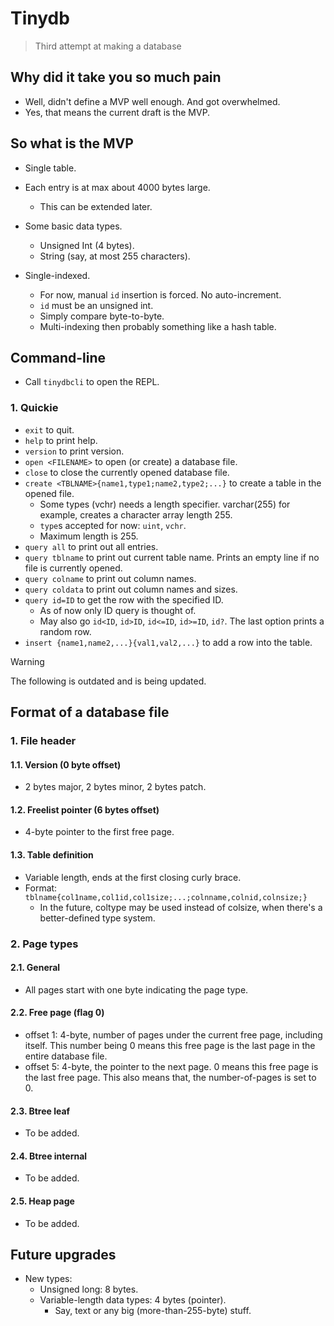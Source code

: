 # Tinydb

> Third attempt at making a database

## Why did it take you so much pain

- Well, didn't define a MVP well enough. And got overwhelmed.
- Yes, that means the current draft is the MVP.

## So what is the MVP

- Single table.
- Each entry is at max about 4000 bytes large.
  - This can be extended later.

- Some basic data types.
  - Unsigned Int (4 bytes).
  - String (say, at most 255 characters).

- Single-indexed.
  - For now, manual `id` insertion is forced. No auto-increment.
  - `id` must be an unsigned int.
  - Simply compare byte-to-byte.
  - Multi-indexing then probably something like a hash table.

## Command-line

- Call `tinydbcli` to open the REPL.

### 1. Quickie

- `exit` to quit.
- `help` to print help.
- `version` to print version.
- `open <FILENAME>` to open (or create) a database file.
- `close` to close the currently opened database file.
- `create <TBLNAME>{name1,type1;name2,type2;...}` to create a table in the
opened file.
  - Some types (vchr) needs a length specifier. varchar(255) for
  example, creates a character array length 255.
  - `type`s accepted for now: `uint`, `vchr`.
  - Maximum length is 255.
- `query all` to print out all entries.
- `query tblname` to print out current table name. Prints an empty line if no
file is currently opened.
- `query colname` to print out column names.
- `query coldata` to print out column names and sizes.
- `query id=ID` to get the row with the specified ID.
  - As of now only ID query is thought of.
  - May also go `id<ID`, `id>ID`, `id<=ID`, `id>=ID`, `id?`. The last
  option prints a random row.
- `insert {name1,name2,...}{val1,val2,...}` to add a row into the table.

> [!WARNING]
> The following is outdated and is being updated.

## Format of a database file

### 1. File header

#### 1.1. Version (0 byte offset)

- 2 bytes major, 2 bytes minor, 2 bytes patch.

#### 1.2. Freelist pointer (6 bytes offset)

- 4-byte pointer to the first free page.

#### 1.3. Table definition

- Variable length, ends at the first closing curly brace.
- Format: `tblname{col1name,col1id,col1size;...;colnname,colnid,colnsize;}`
  - In the future, coltype may be used instead of colsize, when there's
  a better-defined type system.

### 2. Page types

#### 2.1. General

- All pages start with one byte indicating the page type.

#### 2.2. Free page (flag 0)

- offset 1: 4-byte, number of pages under the current free page, including
itself. This number being 0 means this free page is the last page in the
entire database file.
- offset 5: 4-byte, the pointer to the next page. 0 means this free page is
the last free page. This also means that, the number-of-pages is set to 0.

#### 2.3. Btree leaf

- To be added.

#### 2.4. Btree internal

- To be added.

#### 2.5. Heap page

- To be added.

## Future upgrades

- New types:
  - Unsigned long: 8 bytes.
  - Variable-length data types: 4 bytes (pointer).
    - Say, text or any big (more-than-255-byte) stuff.
